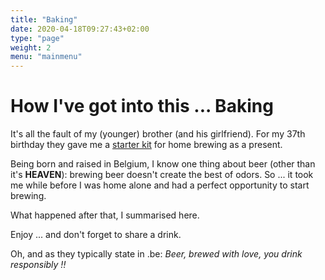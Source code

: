 ```yaml
---
title: "Baking"
date: 2020-04-18T09:27:43+02:00
type: "page"
weight: 2
menu: "mainmenu"
---
```


# How I've got into this ... Baking
It's all the fault of my (younger) brother (and his girlfriend). For my 37th birthday they gave me a [starter kit](https://www.brouwbroeders.nl/products/starterspakket-belgisch-blond) for home brewing as a present.

Being born and raised in Belgium, I know one thing about beer (other than it's **HEAVEN**): brewing beer doesn't create the best of odors. So ... it took me while before I was home alone and had a perfect opportunity to start brewing.

What happened after that, I summarised here.

Enjoy ... and don't forget to share a drink.


Oh, and as they typically state in .be: _Beer, brewed with love, you drink responsibly !!_

